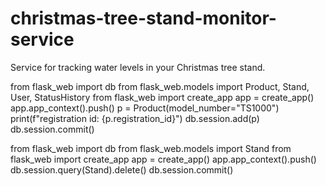 # christmas-tree-stand-monitor-service
Service for tracking water levels in your Christmas tree stand.

from flask_web import db
from flask_web.models import Product, Stand, User, StatusHistory
from flask_web import create_app
app = create_app()
app.app_context().push()
p = Product(model_number="TS1000")
print(f"registration id: {p.registration_id}")
db.session.add(p)
db.session.commit()


from flask_web import db
from flask_web.models import Stand
from flask_web import create_app
app = create_app()
app.app_context().push()
db.session.query(Stand).delete()
db.session.commit()
